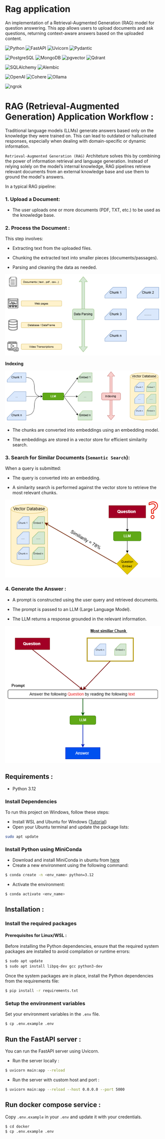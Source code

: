 # Rag application

An implementation of a Retrieval-Augmented Generation (RAG) model for question answering.
This app allows users to upload documents and ask questions, returning context-aware answers based on the uploaded content.


<!-- Language & Frameworks -->
![Python](https://img.shields.io/badge/Python-3.10+-blue.svg) ![FastAPI](https://img.shields.io/badge/FastAPI-Asynchronous-green.svg) ![Uvicorn](https://img.shields.io/badge/Uvicorn-ASGI-red.svg) ![Pydantic](https://img.shields.io/badge/Pydantic-v2+-green.svg)

<!-- Databases -->
![PostgreSQL](https://img.shields.io/badge/PostgreSQL-14+-blue.svg?logo=postgresql) ![MongoDB](https://img.shields.io/badge/MongoDB-6.x-green.svg?logo=mongodb) ![pgvector](https://img.shields.io/badge/pgvector-0.5+-orange.svg) ![Qdrant](https://img.shields.io/badge/Qdrant-VectorDB-blueviolet.svg)

<!-- ORM & Migrations -->
![SQLAlchemy](https://img.shields.io/badge/SQLAlchemy-ORM-red.svg) ![Alembic](https://img.shields.io/badge/Alembic-Migrations-lightgrey.svg)

<!-- LLM Providers -->
![OpenAI](https://img.shields.io/badge/OpenAI-API-black.svg) ![Cohere](https://img.shields.io/badge/Cohere-LLM-purple.svg) ![Ollama](https://img.shields.io/badge/Ollama-Local-orange.svg)

<!-- Utilities -->
![ngrok](https://img.shields.io/badge/ngrok-SecureTunnel-orange.svg)





# RAG (Retrieval-Augmented Generation) Application Workflow :

Traditional language models (LLMs) generate answers based only on the knowledge they were trained on. This can lead to outdated or hallucinated responses, especially when dealing with domain-specific or dynamic information.

`Retrieval-Augmented Generation (RAG)` Architeture solves this by combining the power of information retrieval and language generation. Instead of relying solely on the model’s internal knowledge, RAG pipelines retrieve relevant documents from an external knowledge base and use them to ground the model's answers.

In a typical RAG pipeline: 

### 1. Upload a Document:

- The user uploads one or more documents (PDF, TXT, etc.) to be used as the knowledge base.


### 2. Process the Document :

This step involves:

- Extracting text from the uploaded files.

- Chunking the extracted text into smaller pieces (documents/passages).

- Parsing and cleaning the data as needed.

![Data parsing](src/assets/Data_parsing.png)


**Indexing**

![indexing](src/assets/Indexing.png)

- The chunks are converted into embeddings using an embedding model.

- The embeddings are stored in a vector store for efficient similarity search.

### 3. Search for Similar Documents (`Semantic Search`):

When a query is submitted:

- The query is converted into an embedding.

- A similarity search is performed against the vector store to retrieve the most relevant chunks.

![search](src/assets/Semantic_search.png)

### 4. Generate the Answer :

- A prompt is constructed using the user query and retrieved documents.

- The prompt is passed to an LLM (Large Language Model).

- The LLM returns a response grounded in the relevant information.

![answer](src/assets/Get_answer.png)

## Requirements :

- Python 3.12

### Install Dependencies

To run this project on Windows, follow these steps:
- Install WSL and Ubuntu for Windows ([Tutorial](https://www.youtube.com/watch?v=IL7Jd9rjgrM))
- Open your Ubuntu terminal and update the package lists:

```bash
sudo apt update
```

### Install Python using MiniConda

- Download and install MiniConda in ubuntu from [here](https://www.anaconda.com/docs/getting-started/miniconda/install)
- Create a new environment using the following command:

```bash
$ conda create -n <env_name> python=3.12
```

- Activate the environment:

```bash
$ conda activate <env_name>
```


## Installation : 

### Install the required packages

#### Prerequisites for Linux/WSL :

Before installing the Python dependencies, ensure that the required system packages are installed to avoid compilation or runtime errors:

```bash
$ sudo apt update 
$ sudo apt install libpq-dev gcc python3-dev
```
Once the system packages are in place, install the Python dependencies from the requirements file:

```bash
$ pip install -r requirements.txt
```

### Setup the environment variables

Set your environment variables in the `.env` file. 

```bash
$ cp .env.example .env
```

## Run the FastAPI server : 

You can run the FastAPI server using Uvicorn.

- Run the server locally : 

```bash
$ uvicorn main:app --reload 
```

- Run the server with custom host and port :

```bash
$ uvicorn main:app --reload --host 0.0.0.0 --port 5000
```


## Run docker compose service :

Copy `.env.example` in your `.env` and update it with your credentials.

```bash
$ cd docker
$ cp .env.example .env
```


